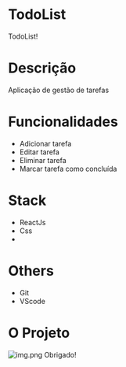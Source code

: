 # TodoList
TodoList!

# Descrição
Aplicação de gestão de tarefas

# Funcionalidades
- Adicionar tarefa
- Editar tarefa
- Eliminar tarefa
- Marcar tarefa como concluída
# Stack
- ReactJs
- Css
- 
# Others 
- Git
- VScode 

# O Projeto
<img alt="img.png" src="https://github.com/josedomingos919/calculadora-cientifica/blob/main/docs/img.png?raw=true" data-hpc="true" class="Box-sc-g0xbh4-0 kzRgrI">
Obrigado!

